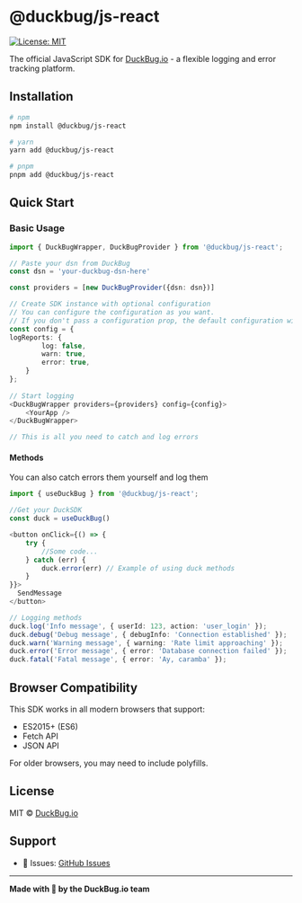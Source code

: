 # @duckbug/js-react

[![License: MIT](https://img.shields.io/badge/License-MIT-yellow.svg)](https://opensource.org/licenses/MIT)

The official JavaScript SDK for [DuckBug.io](https://duckbug.io) - a flexible logging and error tracking platform.

## Installation

```bash
# npm
npm install @duckbug/js-react

# yarn
yarn add @duckbug/js-react

# pnpm
pnpm add @duckbug/js-react
```
## Quick Start

### Basic Usage

```typescript
import { DuckBugWrapper, DuckBugProvider } from '@duckbug/js-react'; 

// Paste your dsn from DuckBug
const dsn = 'your-duckbug-dsn-here'

const providers = [new DuckBugProvider({dsn: dsn})]

// Create SDK instance with optional configuration
// You can configure the configuration as you want.
// If you don't pass a configuration prop, the default configuration will be used
const config = {    
logReports: {
        log: false,
        warn: true,
        error: true,
    }
};
  
// Start logging
<DuckBugWrapper providers={providers} config={config}>
    <YourApp />
</DuckBugWrapper>

// This is all you need to catch and log errors
```
#### Methods

You can also catch errors them yourself and log them

```typescript
import { useDuckBug } from '@duckbug/js-react';

//Get your DuckSDK
const duck = useDuckBug()

<button onClick={() => {
    try {
        //Some code...
    } catch (err) {
        duck.error(err) // Example of using duck methods
    }
}}>
  SendMessage
</button>

// Logging methods
duck.log('Info message', { userId: 123, action: 'user_login' });
duck.debug('Debug message', { debugInfo: 'Connection established' });
duck.warn('Warning message', { warning: 'Rate limit approaching' });
duck.error('Error message', { error: 'Database connection failed' });
duck.fatal('Fatal message', { error: 'Ay, caramba' });
```

## Browser Compatibility

This SDK works in all modern browsers that support:
- ES2015+ (ES6)
- Fetch API
- JSON API

For older browsers, you may need to include polyfills.

## License

MIT © [DuckBug.io](https://duckbug.io)

## Support

- 🐛 Issues: [GitHub Issues](https://github.com/duckbugio/duckbug-js-react/issues)

---

**Made with 🦆 by the DuckBug.io team**